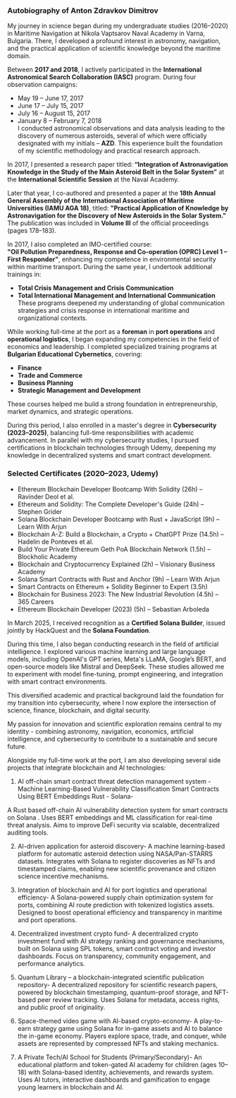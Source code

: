 ### &#x20;Autobiography of Anton Zdravkov Dimitrov

My journey in science began during my undergraduate studies (2016–2020) in Maritime Navigation at Nikola Vaptsarov Naval Academy in Varna, Bulgaria. There, I developed a profound interest in astronomy, navigation, and the practical application of scientific knowledge beyond the maritime domain.

Between **2017 and 2018**, I actively participated in the **International Astronomical Search Collaboration (IASC)** program. During four observation campaigns:

- May 19 – June 17, 2017
- June 17 – July 15, 2017
- July 16 – August 15, 2017
- January 8 – February 7, 2018\
  I conducted astronomical observations and data analysis leading to the discovery of numerous asteroids, several of which were officially designated with my initials – **AZD**. This experience built the foundation of my scientific methodology and practical research approach.

In 2017, I presented a research paper titled:
**“Integration of Astronavigation Knowledge in the Study of the Main Asteroid Belt in the Solar System”** at the **International Scientific Session** at the Naval Academy.

Later that year, I co-authored and presented a paper at the **18th Annual General Assembly of the International Association of Maritime Universities (IAMU AGA 18)**, titled:
**"Practical Application of Knowledge by Astronavigation for the Discovery of New Asteroids in the Solar System."** The publication was included in **Volume III** of the official proceedings (pages 178–183).

In 2017, I also completed an IMO-certified course:\
**"Oil Pollution Preparedness, Response and Co-operation (OPRC) Level 1 – First Responder"**, enhancing my competence in environmental security within maritime transport. During the same year, I undertook additional trainings in:

- **Total Crisis Management and Crisis Communication**
- **Total International Management and International Communication**\
  These programs deepened my understanding of global communication strategies and crisis response in international maritime and organizational contexts.

While working full-time at the port as a **foreman** in **port operations** and **operational logistics**, I began expanding my competencies in the field of economics and leadership. I completed specialized training programs at **Bulgarian Educational Cybernetics**, covering:

- **Finance**
- **Trade and Commerce**
- **Business Planning**
- **Strategic Management and Development**

These courses helped me build a strong foundation in entrepreneurship, market dynamics, and strategic operations.

During this period, I also enrolled in a master's degree in **Cybersecurity (2023–2025)**, balancing full-time responsibilities with academic advancement. In parallel with my cybersecurity studies, I pursued certifications in blockchain technologies through Udemy, deepening my knowledge in decentralized systems and smart contract development.

### Selected Certificates (2020–2023, Udemy)

- Ethereum Blockchain Developer Bootcamp With Solidity (26h) – Ravinder Deol et al.
- Ethereum and Solidity: The Complete Developer's Guide (24h) – Stephen Grider
- Solana Blockchain Developer Bootcamp with Rust + JavaScript (9h) – Learn With Arjun
- Blockchain A-Z: Build a Blockchain, a Crypto + ChatGPT Prize (14.5h) – Hadelin de Ponteves et al.
- Build Your Private Ethereum Geth PoA Blockchain Network (1.5h) – Blockholic Academy
- Blockchain and Cryptocurrency Explained (2h) – Visionary Business Academy
- Solana Smart Contracts with Rust and Anchor (9h) – Learn With Arjun
- Smart Contracts on Ethereum + Solidity Beginner to Expert (3.5h)
- Blockchain for Business 2023: The New Industrial Revolution (4.5h) – 365 Careers
- Ethereum Blockchain Developer (2023) (5h) – Sebastian Arboleda

In March 2025, I received recognition as a **Certified Solana Builder**, issued jointly by HackQuest and the **Solana Foundation**.

During this time, I also began conducting research in the field of artificial intelligence. I explored various machine learning and large language models, including OpenAI's GPT series, Meta's LLaMA, Google’s BERT, and open-source models like Mistral and DeepSeek. These studies allowed me to experiment with model fine-tuning, prompt engineering, and integration with smart contract environments.



This diversified academic and practical background laid the foundation for my transition into cybersecurity, where I now explore the intersection of science, finance, blockchain, and digital security.

My passion for innovation and scientific exploration remains central to my identity - combining astronomy, navigation, economics, artificial intelligence, and cybersecurity to contribute to a sustainable and secure future.

Alongside my full-time work at the port, I am also developing several side projects that integrate blockchain and AI technologies:

1. AI off-chain smart contract threat detection management system -
Machine Learning-Based Vulnerability Classification Smart Contracts Using BERT Embeddings
Rust - Solana-

A Rust based off-chain AI vulnerability detection system for smart contracts on Solana .
Uses BERT embeddings and ML classification for real-time threat analysis. Aims to improve DeFi security via scalable, decentralized auditing tools.

2. AI-driven application for asteroid discovery-
   A machine learning-based platform for automatic asteroid detection using NASA/Pan-STARRS datasets.
   Integrates with Solana to register discoveries as NFTs and timestamped claims,
    enabling new scientific provenance and citizen science incentive mechanisms.

3. Integration of blockchain and AI for port logistics and operational efficiency-
   A Solana-powered supply chain optimization system for ports, combining AI route prediction with tokenized logistics assets.
   Designed to boost operational efficiency and transparency in maritime and port operations.

4. Decentralized investment crypto fund-
   A decentralized crypto investment fund with AI strategy ranking and governance mechanisms,
   built on Solana using SPL tokens, smart contract voting and investor dashboards.
   Focus on transparency, community engagement, and performance analytics.

5. Quantum Library – a blockchain-integrated scientific publication repository-
    A decentralized repository for scientific research papers, powered by blockchain timestamping,
    quantum-proof storage, and NFT-based peer review tracking. Uses Solana for metadata,
   access rights, and public proof of originality.

6. Space-themed video game with AI-based crypto-economy-
    A play-to-earn strategy game using Solana for in-game assets and AI to balance the in-game economy.
   Players explore space, trade, and conquer, while assets are represented by compressed NFTs and staking mechanics.

7. A Private Tech/AI School for Students (Primary/Secondary)-
 An educational platform and token-gated AI academy for children (ages 10–18) with Solana-based identity,
 achievements, and rewards system. Uses AI tutors, interactive dashboards and gamification to engage young learners in blockchain and AI.
